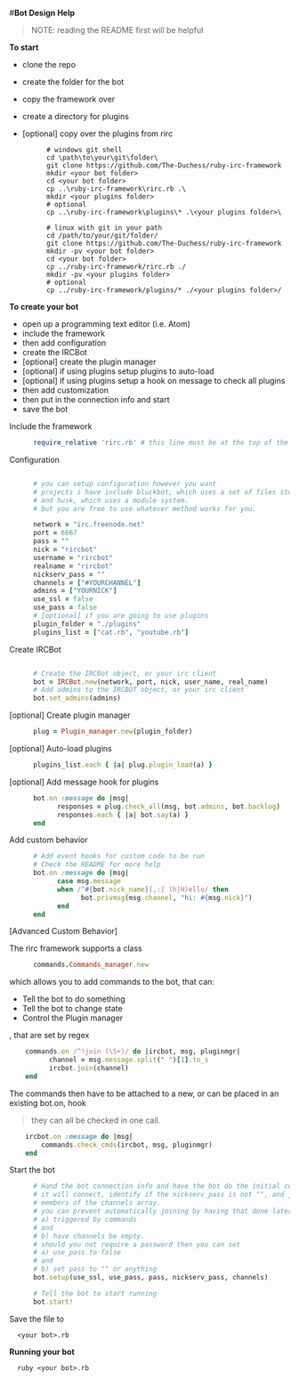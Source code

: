 #**Bot Design Help**

> NOTE: reading the README first will be helpful

**To start**

- clone the repo
- create the folder for the bot
- copy the framework over
- create a directory for plugins
- [optional] copy over the plugins from rirc


            # windows git shell
            cd \path\to\your\git\folder\
            git clone https://github.com/The-Duchess/ruby-irc-framework
            mkdir <your bot folder>
            cd <your bot folder>
            cp ..\ruby-irc-framework\rirc.rb .\
            mkdir <your plugins folder>
            # optional
            cp ..\ruby-irc-framework\plugins\* .\<your plugins folder>\

            # linux with git in your path
            cd /path/to/your/git/folder/
            git clone https://github.com/The-Duchess/ruby-irc-framework
            mkdir -pv <your bot folder>
            cd <your bot folder>
            cp ../ruby-irc-framework/rirc.rb ./
            mkdir -pv <your plugins folder>
            # optional
            cp ../ruby-irc-framework/plugins/* ./<your plugins folder>/

**To create your bot**

- open up a programming text editor (i.e. Atom)
- include the framework
- then add configuration
- create the IRCBot
- [optional] create the plugin manager
- [optional] if using plugins setup plugins to auto-load
- [optional] if using plugins setup a hook on message to check all plugins
- then add customization
- then put in the connection info and start
- save the bot


Include the framework


```ruby
      require_relative 'rirc.rb' # this line must be at the top of the file
```

Configuration


```ruby

      # you can setup configuration however you want
      # projects i have include bluckbot, which uses a set of files stored in a res folder,
      # and husk, which uses a module system.
      # but you are free to use whatever method works for you.

      network = "irc.freenode.net"
      port = 6667
      pass = ""
      nick = "rircbot"
      username = "rircbot"
      realname = "rircbot"
      nickserv_pass = ""
      channels = ["#YOURCHANNEL"]
      admins = ["YOURNICK"]
      use_ssl = false
      use_pass = false
      # [optional] if you are going to use plugins
      plugin_folder = "./plugins"
      plugins_list = ["cat.rb", "youtube.rb"]

```

Create IRCBot


```ruby

      # Create the IRCBot object, or your irc client
      bot = IRCBot.new(network, port, nick, user_name, real_name)
      # Add admins to the IRCBOT object, or your irc client
      bot.set_admins(admins)
```

[optional] Create plugin manager


```ruby
      plug = Plugin_manager.new(plugin_folder)
```

[optional] Auto-load plugins


```ruby
      plugins_list.each { |a| plug.plugin_load(a) }
```

[optional] Add message hook for plugins


```ruby
      bot.on :message do |msg|
            responses = plug.check_all(msg, bot.admins, bot.backlog)
            responses.each { |a| bot.say(a) }
      end
```

Add custom behavior


```ruby
      # Add event hooks for custom code to be run
      # Check the README for more help
      bot.on :message do |msg|
            case msg.message
            when /^#{bot.nick_name}[,:] (h|H)ello/ then
                  bot.privmsg(msg.channel, "hi: #{msg.nick}")
            end
      end
```

[Advanced Custom Behavior]


The rirc framework supports a class


```ruby
      commands.Commands_manager.new
```

which allows you to add commands to the bot, that can:
- Tell the bot to do something
- Tell the bot to change state
- Control the Plugin manager

, that are set by regex


```ruby
	commands.on /^!join (\S+)/ do |ircbot, msg, pluginmgr|
	      channel = msg.message.split(" ")[1].to_s
	      ircbot.join(channel)
	end
```

The commands then have to be attached to a new, or can be placed in an existing bot.on, hook

> they can all be checked in one call.


```ruby
	ircbot.on :message do |msg|
		commands.check_cmds(ircbot, msg, pluginmgr)
	end
```

Start the bot


```ruby
      # Hand the bot connection info and have the bot do the initial connect
      # it will connect, identify if the nickserv_pass is not "", and join all
      # members of the channels array.
      # you can prevent automatically joining by having that done later
      # a) triggered by commands
      # and
      # b) have channels be empty.
      # should you not require a password then you can set
      # a) use_pass to false
      # and
      # b) set pass to "" or anything
      bot.setup(use_ssl, use_pass, pass, nickserv_pass, channels)

      # Tell the bot to start running
      bot.start!
```

Save the file to

      <your bot>.rb

**Running your bot**

      ruby <your bot>.rb
